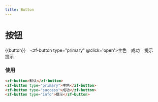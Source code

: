```yaml
---
title: Button
---
```


# 按钮

<script>
export default {
  data() {
    return {
      button: '默认'
    };
  },
  methods:{
    open(){
        this.$notice({
            title: '提示',
            content: 'asdasd',
            duration: 3000
        })
    }
  }
};
</script>

<zf-button>{{button}}</zf-button> &ensp;
<zf-button type="primary" @click='open'>主色</zf-button> &ensp;
<zf-button type="success">成功</zf-button> &ensp;
<zf-button type="info">提示</zf-button> &ensp;
<zf-button type="info">提示</zf-button>

### 使用

```html
<zf-button>默认</zf-button>
<zf-button type="primary">主色</zf-button>
<zf-button type="success">成功</zf-button>
<zf-button type="info">提示</zf-button>
```
